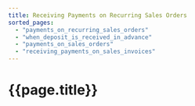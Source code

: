 ```yaml
---
title: Receiving Payments on Recurring Sales Orders
sorted_pages:
  - "payments_on_recurring_sales_orders"
  - "when_deposit_is_received_in_advance"
  - "payments_on_sales_orders"
  - "receiving_payments_on_sales_invoices"
---
```

# {{page.title}}
